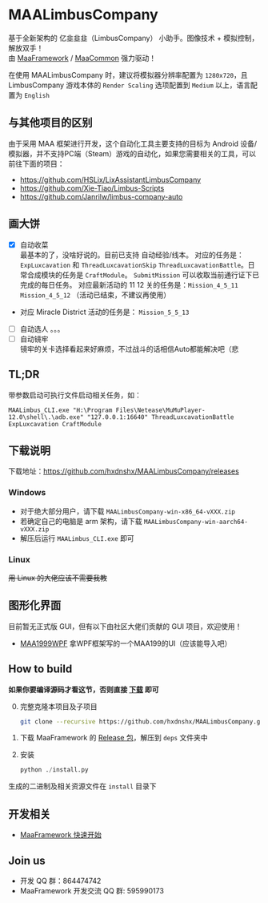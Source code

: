 # MAALimbusCompany

基于全新架构的 亿韭韭韭（LimbusCompany） 小助手。图像技术 + 模拟控制，解放双手！  
由 [MaaFramework](https://github.com/MaaAssistantArknights/MaaFramework) / [MaaCommon](https://github.com/MaaAssistantArknights/MaaCommon) 强力驱动！

在使用 MAALimbusCompany 时，建议将模拟器分辨率配置为 `1280x720`，且 LimbusCompany 游戏本体的 `Render Scaling` 选项配置到 `Medium` 以上，语言配置为 `English`

## 与其他项目的区别

由于采用 MAA 框架进行开发，这个自动化工具主要支持的目标为 Android 设备/模拟器，并不支持PC端（Steam）游戏的自动化，如果您需要相关的工具，可以前往下面的项目：

 - https://github.com/HSLix/LixAssistantLimbusCompany
 - https://github.com/Xie-Tiao/Limbus-Scripts
 - https://github.com/Janrilw/limbus-company-auto


## 画大饼

- [x] 自动收菜  
  最基本的了，没啥好说的。目前已支持 自动经验/线本。
  对应的任务是： `ExpLuxcavation` 和 `ThreadLuxcavationSkip` `ThreadLuxcavationBattle`。日常合成模块的任务是 `CraftModule`。 `SubmitMission` 可以收取当前通行证下已完成的每日任务。
  对应最新活动的 11 12 关的任务是：`Mission_4_5_11` `Mission_4_5_12` （活动已结束，不建议再使用）
- 对应 Miracle District 活动的任务是： `Mission_5_5_13`
- [ ] 自动选人
  。。。
- [ ] 自动镜牢  
  镜牢的关卡选择看起来好麻烦，不过战斗的话相信Auto都能解决吧（悲

## TL;DR
带参数启动可执行文件启动相关任务，如：
```
MAALimbus_CLI.exe "H:\Program Files\Netease\MuMuPlayer-12.0\shell\.\adb.exe" "127.0.0.1:16640" ThreadLuxcavationBattle ExpLuxcavation CraftModule
```
## 下载说明

下载地址：<https://github.com/hxdnshx/MAALimbusCompany/releases>

### Windows

- 对于绝大部分用户，请下载 `MAALimbusCompany-win-x86_64-vXXX.zip`
- 若确定自己的电脑是 arm 架构，请下载 `MAALimbusCompany-win-aarch64-vXXX.zip`
- 解压后运行 `MAALimbus_CLI.exe` 即可

### Linux

~~用 Linux 的大佬应该不需要我教~~

## 图形化界面

目前暂无正式版 GUI，但有以下由社区大佬们贡献的 GUI 项目，欢迎使用！

- [MAA1999WPF](https://github.com/MLAcookie/MAA1999WPF) 拿WPF框架写的一个MAA199的UI（应该能导入吧）

## How to build

**如果你要编译源码才看这节，否则直接 [下载](https://github.com/hxdnshx/MAALimbusCompany/releases) 即可**

0. 完整克隆本项目及子项目

    ```bash
    git clone --recursive https://github.com/hxdnshx/MAALimbusCompany.git
    ```

1. 下载 MaaFramework 的 [Release 包](https://github.com/MaaAssistantArknights/MaaFramework/releases)，解压到 `deps` 文件夹中
2. 安装

    ```python
    python ./install.py
    ```

生成的二进制及相关资源文件在 `install` 目录下

## 开发相关

- [MaaFramework 快速开始](https://github.com/MaaAssistantArknights/MaaFramework/blob/main/docs/zh_cn/1.1-%E5%BF%AB%E9%80%9F%E5%BC%80%E5%A7%8B.md)

## Join us

- 开发 QQ 群：864474742
- MaaFramework 开发交流 QQ 群: 595990173
